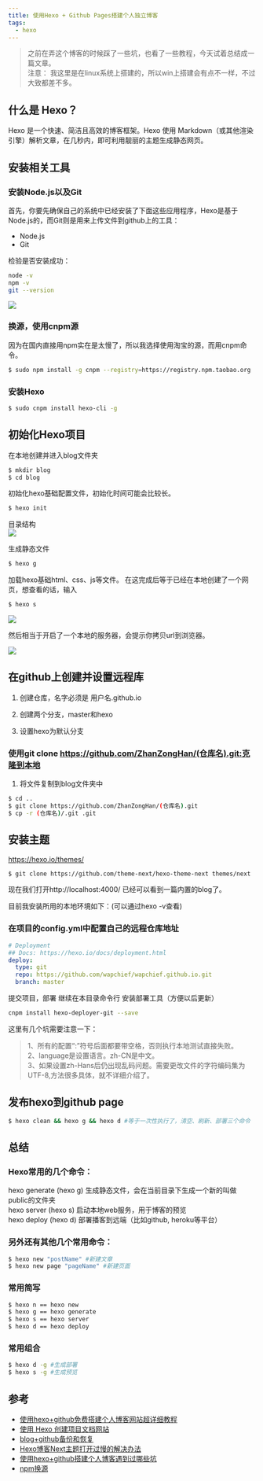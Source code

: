 ```yaml
---
title: 使用Hexo + Github Pages搭建个人独立博客
tags:
  - hexo
---
```


> 之前在弄这个博客的时候踩了一些坑，也看了一些教程，今天试着总结成一篇文章。  
> 注意： 我这里是在linux系统上搭建的，所以win上搭建会有点不一样，不过大致都差不多。

## 什么是 Hexo？
Hexo 是一个快速、简洁且高效的博客框架。Hexo 使用 Markdown（或其他渲染引擎）解析文章，在几秒内，即可利用靓丽的主题生成静态网页。

## 安装相关工具

### 安装Node.js以及Git

首先，你要先确保自己的系统中已经安装了下面这些应用程序，Hexo是基于Node.js的，而Git则是用来上传文件到github上的工具：

- Node.js
- Git

检验是否安装成功：

```bash
node -v
npm -v
git --version
```
![](../images/Screenshot_20190310_165122.png)

### 换源，使用cnpm源

因为在国内直接用npm实在是太慢了，所以我选择使用淘宝的源，而用cnpm命令。

```bash
$ sudo npm install -g cnpm --registry=https://registry.npm.taobao.org   
```

### 安装Hexo

```bash
$ sudo cnpm install hexo-cli -g
```

## 初始化Hexo项目

在本地创建并进入blog文件夹

```bash
$ mkdir blog
$ cd blog
```

初始化hexo基础配置文件，初始化时间可能会比较长。

```bash
$ hexo init
```
目录结构  
![](../images/Screenshot_20190310_170440.png)

生成静态文件
```bash
$ hexo g
```

加载hexo基础html、css、js等文件。
在这完成后等于已经在本地创建了一个网页，想查看的话，输入

```bash
$ hexo s
```

![](../images/Screenshot_20190310_170719.png)

然后相当于开启了一个本地的服务器，会提示你拷贝url到浏览器。

![](../images/Screenshot_20190310_170838.png)



## 在github上创建并设置远程库  

1. 创建仓库，名字必须是 用户名.github.io

2. 创建两个分支，master和hexo

3. 设置hexo为默认分支

### 使用git clone https://github.com/ZhanZongHan/(仓库名).git:克隆到本地

1. 将文件复制到blog文件夹中

```bash
$ cd ..
$ git clone https://github.com/ZhanZongHan/(仓库名).git
$ cp -r (仓库名)/.git .git
```

## 安装主题

https://hexo.io/themes/

```bash
$ git clone https://github.com/theme-next/hexo-theme-next themes/next
```

现在我们打开http://localhost:4000/ 已经可以看到一篇内置的blog了。

目前我安装所用的本地环境如下：(可以通过hexo -v查看)



### 在项目的config.yml中配置自己的远程仓库地址

```yml
# Deployment
## Docs: https://hexo.io/docs/deployment.html
deploy:
  type: git
  repo: https://github.com/wapchief/wapchief.github.io.git
  branch: master
```

提交项目，部署
继续在本目录命令行
安装部署工具（方便以后更新）
```bash
cnpm install hexo-deployer-git --save
```

这里有几个坑需要注意一下：

>1、所有的配置“:”符号后面都要带空格，否则执行本地测试直接失败。  
>2、language是设置语言。zh-CN是中文。  
>3、如果设置zh-Hans后仍出现乱码问题。需要更改文件的字符编码集为UTF-8,方法很多具体，就不详细介绍了。

## 发布hexo到github page
```bash
$ hexo clean && hexo g && hexo d #等于一次性执行了，清空、刷新、部署三个命令
```

## 总结

### Hexo常用的几个命令：

hexo generate (hexo g) 生成静态文件，会在当前目录下生成一个新的叫做public的文件夹  
hexo server (hexo s) 启动本地web服务，用于博客的预览  
hexo deploy (hexo d) 部署播客到远端（比如github, heroku等平台）  

### 另外还有其他几个常用命令：

```bash
$ hexo new "postName" #新建文章
$ hexo new page "pageName" #新建页面
```

### 常用简写
```bash
$ hexo n == hexo new
$ hexo g == hexo generate
$ hexo s == hexo server
$ hexo d == hexo deploy
```

### 常用组合
```bash
$ hexo d -g #生成部署
$ hexo s -g #生成预览
```


## 参考

-   [使用hexo+github免费搭建个人博客网站超详细教程](https://www.jianshu.com/p/a39573555039)
-   [使用 Hexo 创建项目文档网站](https://github.com/nodejh/nodejh.github.io/issues/37)
-   [blog+github备份和恢复](https://jinzequn.github.io/2018/01/24/github-hexo/)
-   [Hexo博客Next主题打开过慢的解决办法](http://www.mdslq.cn/archives/f186e832.html)
-   [使用hexo+github搭建个人博客遇到过哪些坑](https://www.jianshu.com/p/59e8d170346d)
-   [npm换源](https://www.jianshu.com/p/0deb70e6f395)

